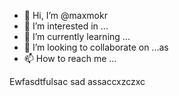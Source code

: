 - 👋 Hi, I’m @maxmokr
- 👀 I’m interested in ...
- 🌱 I’m currently learning ...
- 💞️ I’m looking to collaborate on ...as
- 📫 How to reach me ...

<!---
maxmokr/maxmokr is a ✨ special ✨ repository because its `README.md` (this file) appears on your GitHub profile.
You can click the Preview link to take a look at your changes.
--->
Ewfasdtfulsac
sad
assaccxzczxc
